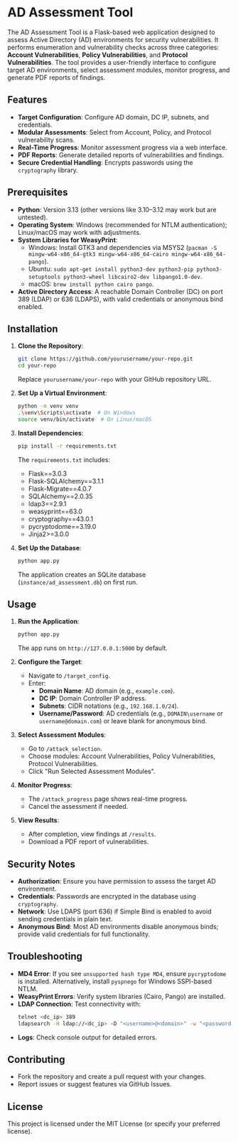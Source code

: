# AD Assessment Tool

The AD Assessment Tool is a Flask-based web application designed to assess Active Directory (AD) environments for security vulnerabilities. It performs enumeration and vulnerability checks across three categories: **Account Vulnerabilities**, **Policy Vulnerabilities**, and **Protocol Vulnerabilities**. The tool provides a user-friendly interface to configure target AD environments, select assessment modules, monitor progress, and generate PDF reports of findings.

## Features
- **Target Configuration**: Configure AD domain, DC IP, subnets, and credentials.
- **Modular Assessments**: Select from Account, Policy, and Protocol vulnerability scans.
- **Real-Time Progress**: Monitor assessment progress via a web interface.
- **PDF Reports**: Generate detailed reports of vulnerabilities and findings.
- **Secure Credential Handling**: Encrypts passwords using the `cryptography` library.

## Prerequisites
- **Python**: Version 3.13 (other versions like 3.10–3.12 may work but are untested).
- **Operating System**: Windows (recommended for NTLM authentication); Linux/macOS may work with adjustments.
- **System Libraries for WeasyPrint**:
  - Windows: Install GTK3 and dependencies via MSYS2 (`pacman -S mingw-w64-x86_64-gtk3 mingw-w64-x86_64-cairo mingw-w64-x86_64-pango`).
  - Ubuntu: `sudo apt-get install python3-dev python3-pip python3-setuptools python3-wheel libcairo2-dev libpango1.0-dev`.
  - macOS: `brew install python cairo pango`.
- **Active Directory Access**: A reachable Domain Controller (DC) on port 389 (LDAP) or 636 (LDAPS), with valid credentials or anonymous bind enabled.

## Installation
1. **Clone the Repository**:
   ```bash
   git clone https://github.com/yourusername/your-repo.git
   cd your-repo
   ```
   Replace `yourusername/your-repo` with your GitHub repository URL.

2. **Set Up a Virtual Environment**:
   ```bash
   python -m venv venv
   .\venv\Scripts\activate  # On Windows
   source venv/bin/activate  # On Linux/macOS
   ```

3. **Install Dependencies**:
   ```bash
   pip install -r requirements.txt
   ```
   The `requirements.txt` includes:
   - Flask==3.0.3
   - Flask-SQLAlchemy==3.1.1
   - Flask-Migrate==4.0.7
   - SQLAlchemy==2.0.35
   - ldap3==2.9.1
   - weasyprint==63.0
   - cryptography==43.0.1
   - pycryptodome==3.19.0
   - Jinja2>=3.0.0

4. **Set Up the Database**:
   ```bash
   python app.py
   ```
   The application creates an SQLite database (`instance/ad_assessment.db`) on first run.

## Usage
1. **Run the Application**:
   ```bash
   python app.py
   ```
   The app runs on `http://127.0.0.1:5000` by default.

2. **Configure the Target**:
   - Navigate to `/target_config`.
   - Enter:
     - **Domain Name**: AD domain (e.g., `example.com`).
     - **DC IP**: Domain Controller IP address.
     - **Subnets**: CIDR notations (e.g., `192.168.1.0/24`).
     - **Username/Password**: AD credentials (e.g., `DOMAIN\username` or `username@domain.com`) or leave blank for anonymous bind.

3. **Select Assessment Modules**:
   - Go to `/attack_selection`.
   - Choose modules: Account Vulnerabilities, Policy Vulnerabilities, Protocol Vulnerabilities.
   - Click "Run Selected Assessment Modules".

4. **Monitor Progress**:
   - The `/attack_progress` page shows real-time progress.
   - Cancel the assessment if needed.

5. **View Results**:
   - After completion, view findings at `/results`.
   - Download a PDF report of vulnerabilities.

## Security Notes
- **Authorization**: Ensure you have permission to assess the target AD environment.
- **Credentials**: Passwords are encrypted in the database using `cryptography`.
- **Network**: Use LDAPS (port 636) if Simple Bind is enabled to avoid sending credentials in plain text.
- **Anonymous Bind**: Most AD environments disable anonymous binds; provide valid credentials for full functionality.

## Troubleshooting
- **MD4 Error**: If you see `unsupported hash type MD4`, ensure `pycryptodome` is installed. Alternatively, install `pyspnego` for Windows SSPI-based NTLM.
- **WeasyPrint Errors**: Verify system libraries (Cairo, Pango) are installed.
- **LDAP Connection**: Test connectivity with:
  ```bash
  telnet <dc_ip> 389
  ldapsearch -H ldap://<dc_ip> -D "<username>@<domain>" -w "<password>" -b "DC=<domain>,DC=com" "(objectClass=user)" sAMAccountName
  ```
- **Logs**: Check console output for detailed errors.

## Contributing
- Fork the repository and create a pull request with your changes.
- Report issues or suggest features via GitHub Issues.

## License
This project is licensed under the MIT License (or specify your preferred license).